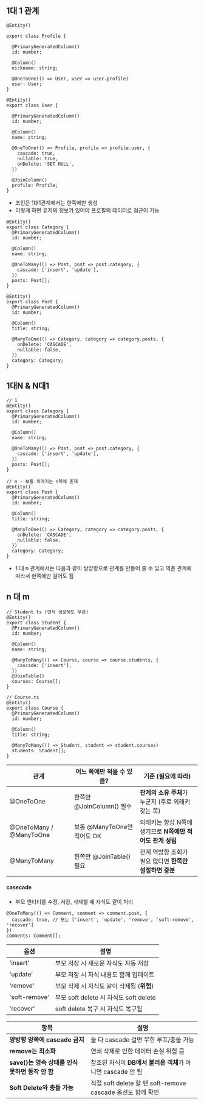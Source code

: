 ## 1대 1 관계
```
@Entity()

export class Profile {

  @PrimaryGeneratedColumn()
  id: number;

  @Column()
  nickname: string;

  @OneToOne(() => User, user => user.profile)
  user: User;
}

@Entity()
export class User {

  @PrimaryGeneratedColumn()
  id: number;

  @Column()
  name: string;

  @OneToOne(() => Profile, profile => profile.user, {
    cascade: true,
    nullable: true,
    onDelete: 'SET NULL',
  })

  @JoinColumn()
  profile: Profile;
}
```
- 조인은 1대1관계에서는 한쪽에만 생성
- 이렇게 하면 유저의 정보가 있어야 프로필의 데이터로 접근이 가능

```
@Entity()
export class Category {
  @PrimaryGeneratedColumn()
  id: number;

  @Column()
  name: string;

  @OneToMany(() => Post, post => post.category, {
    cascade: ['insert', 'update'],
  })
  posts: Post[];
}

@Entity()
export class Post {
  @PrimaryGeneratedColumn()
  id: number;

  @Column()
  title: string;

  @ManyToOne(() => Category, category => category.posts, {
    onDelete: 'CASCADE',
    nullable: false,
  })
  category: Category;
}
```

## 1대N & N대1
```
// 1
@Entity()
export class Category {
  @PrimaryGeneratedColumn()
  id: number;

  @Column()
  name: string;

  @OneToMany(() => Post, post => post.category, {
    cascade: ['insert', 'update'],
  })
  posts: Post[];
}

// n - 보통 외래키는 n쪽에 존재
@Entity()
export class Post {
  @PrimaryGeneratedColumn()
  id: number;

  @Column()
  title: string;

  @ManyToOne(() => Category, category => category.posts, {
    onDelete: 'CASCADE',
    nullable: false,
  })
  category: Category;
}
```
- 1 대 n 관계에서는 다음과 같이 쌍방향으로 관계를 만들어 줄 수 있고 의존 관계에 따라서 한쪽에만 걸어도 됨

## n 대 m
```
// Student.ts (먼저 생성해도 무관)
@Entity()
export class Student {
  @PrimaryGeneratedColumn()
  id: number;

  @Column()
  name: string;

  @ManyToMany(() => Course, course => course.students, {
    cascade: ['insert'],
  })
  @JoinTable()
  courses: Course[];
}

// Course.ts
@Entity()
export class Course {
  @PrimaryGeneratedColumn()
  id: number;

  @Column()
  title: string;

  @ManyToMany(() => Student, student => student.courses)
  students: Student[];
}
```

|**관계**|**어느 쪽에만 적을 수 있음?**|**기준 (필요에 따라)**|
|---|---|---|
|@OneToOne|한쪽만 @JoinColumn() 필수|**관계의 소유 주체**가 누군지 (주로 외래키 갖는 쪽)|
|@OneToMany / @ManyToOne|보통 @ManyToOne만 적어도 OK|외래키는 항상 N쪽에 생기므로 **N쪽에만 적어도 관계 성립**|
|@ManyToMany|한쪽만 @JoinTable() 필요|관계 역방향 조회가 필요 없다면 **한쪽만 설정하면 충분**|
#### casecade 
- 부모 엔티티를 수정, 저장, 삭제할 때 자식도 같이 처리

```
@OneToMany(() => Comment, comment => comment.post, {
  cascade: true, // 또는 ['insert', 'update', 'remove', 'soft-remove', 'recover']
})
comments: Comment[];
```

| **옵션**        | **설명**                           |
| ------------- | -------------------------------- |
| 'insert'      | 부모 저장 시 새로운 자식도 자동 저장            |
| 'update'      | 부모 저장 시 자식 내용도 함께 업데이트           |
| 'remove'      | 부모 삭제 시 자식도 같이 삭제됨 (**위험**)      |
| 'soft-remove' | 부모 soft delete 시 자식도 soft delete |
| 'recover'     | soft delete 복구 시 자식도 복구됨         |

| **항목**                           | **설명**                                           |
| -------------------------------- | ------------------------------------------------ |
| **양방향 양쪽에 cascade 금지**           | 둘 다 cascade 걸면 무한 루프/충돌 가능                       |
| **remove는 최소화**                  | 연쇄 삭제로 인한 데이터 손실 위험 큼                            |
| **save()는 영속 상태를 인식 못하면 동작 안 함** | 참조된 자식이 **DB에서 불러온 객체**가 아니면 cascade 안 됨         |
| **Soft Delete와 충돌 가능**           | 직접 soft delete 할 땐 soft-remove cascade 옵션도 함께 확인 |
